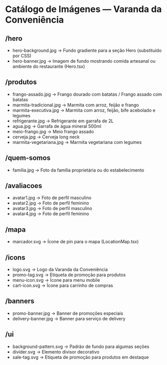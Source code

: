 # Catálogo de Imágenes — Varanda da Conveniência

## /hero
- hero-background.jpg → Fundo gradiente para a seção Hero (substituído por CSS)
- hero-banner.jpg → Imagem de fundo mostrando comida artesanal ou ambiente do restaurante (Hero.tsx)

## /produtos
- frango-assado.jpg → Frango dourado com batatas / Frango assado com batatas
- marmita-tradicional.jpg → Marmita com arroz, feijão e frango
- marmita-executiva.jpg → Marmita com arroz, feijão, bife acebolado e legumes
- refrigerante.jpg → Refrigerante em garrafa de 2L
- agua.jpg → Garrafa de água mineral 500ml
- meio-frango.jpg → Meio frango assado
- cerveja.jpg → Cerveja long neck
- marmita-vegetariana.jpg → Marmita vegetariana com legumes

## /quem-somos
- familia.jpg → Foto da família proprietária ou do estabelecimento

## /avaliacoes
- avatar1.jpg → Foto de perfil masculino
- avatar2.jpg → Foto de perfil feminino
- avatar3.jpg → Foto de perfil masculino
- avatar4.jpg → Foto de perfil feminino

## /mapa
- marcador.svg → Ícone de pin para o mapa (LocationMap.tsx)

## /icons
- logo.svg → Logo da Varanda da Conveniência
- promo-tag.svg → Etiqueta de promoção para produtos
- menu-icon.svg → Ícone para menu mobile
- cart-icon.svg → Ícone para carrinho de compras

## /banners
- promo-banner.jpg → Banner de promoções especiais
- delivery-banner.jpg → Banner para serviço de delivery

## /ui
- background-pattern.svg → Padrão de fundo para algumas seções
- divider.svg → Elemento divisor decorativo
- sale-tag.svg → Etiqueta de promoção para produtos em destaque